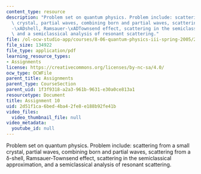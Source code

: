 ```yaml
---
content_type: resource
description: "Problem set on quantum physics. Problem include: scattering from a small\
  \ crystal, partial waves, combining born and partial waves, scattering from a \u03B4\
  -\xADshell, Ramsauer-\xADTownsend effect, scattering in the semiclassical approximation,\
  \ and a semiclassical analysis of resonant scattering."
file: /ol-ocw-studio-app/courses/8-06-quantum-physics-iii-spring-2005/2d51f1ca6bed4ba42fe8e188b92fe41b_ps10.pdf
file_size: 134922
file_type: application/pdf
learning_resource_types:
- Assignments
license: https://creativecommons.org/licenses/by-nc-sa/4.0/
ocw_type: OCWFile
parent_title: Assignments
parent_type: CourseSection
parent_uid: 1f3f9318-a2a3-961b-9631-e30a0ce813a1
resourcetype: Document
title: Assignment 10
uid: 2d51f1ca-6bed-4ba4-2fe8-e188b92fe41b
video_files:
  video_thumbnail_file: null
video_metadata:
  youtube_id: null
---
```

Problem set on quantum physics. Problem include: scattering from a small crystal, partial waves, combining born and partial waves, scattering from a δ-­shell, Ramsauer-­Townsend effect, scattering in the semiclassical approximation, and a semiclassical analysis of resonant scattering.